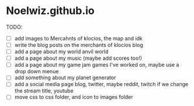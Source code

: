 # Noelwiz.github.io
TODO:
- [ ] add images to Mercahnts of klocios, the map and idk
- [ ] write the blog posts on the merchants of klocios blog
- [ ] add a page about my world anvil world
- [ ] add a page about my music (maybe add scores too!)
- [ ] add a page about my game jam games I've worked on, maybe use a drop down menue
- [ ] add something about my planet generator
- [ ] add a social media page
blog, twitter, maybe reddit, twitch if we change the stream title, youtube
- [ ] move css to css folder, and icon to images folder
